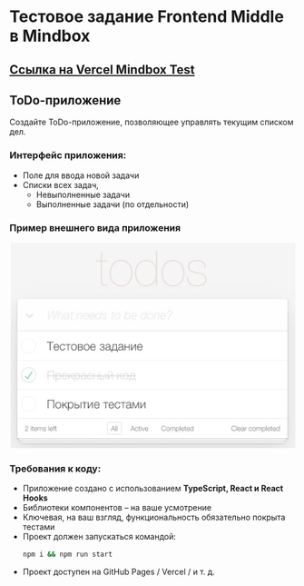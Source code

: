 # Тестовое задание Frontend Middle в Mindbox
## [Ссылка на Vercel Mindbox Test](https://mindbox-test-pi.vercel.app/)
## ToDo-приложение

Создайте ToDo-приложение, позволяющее управлять текущим списком дел.

### Интерфейс приложения:

- Поле для ввода новой задачи  
- Списки всех задач,  
  - Невыполненные задачи  
  - Выполненные задачи (по отдельности)  
### Пример внешнего вида приложения  
![image](/public/todo.jpg)

### Требования к коду:

- Приложение создано с использованием **TypeScript, React и React Hooks**  
- Библиотеки компонентов – на ваше усмотрение  
- Ключевая, на ваш взгляд, функциональность обязательно покрыта тестами  
- Проект должен запускаться командой:  
  ```sh
  npm i && npm run start
- Проект доступен на GitHub Pages / Vercel / и т. д.